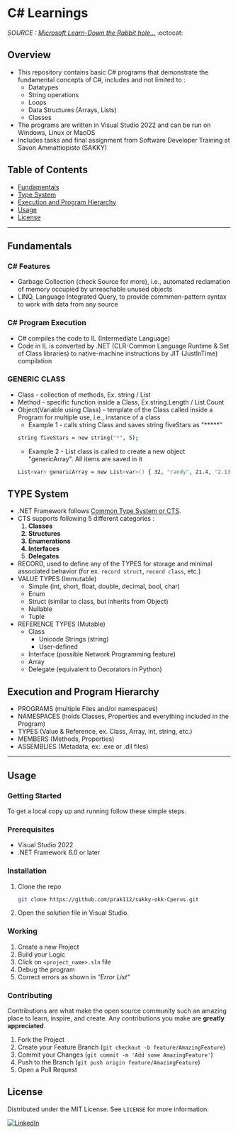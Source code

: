 # C# Learnings
*SOURCE : [Microsoft Learn-Down the Rabbit hole...](https://learn.microsoft.com/en-us/dotnet/csharp/tour-of-csharp/)* :octocat:

## Overview

- This repository contains basic C# programs that demonstrate the fundamental concepts of C#, includes and not limited to :
   - Datatypes
   - String operations
   - Loops
   - Data Structures (Arrays, Lists)
   - Classes
- The programs are written in Visual Studio 2022 and can be run on Windows, Linux or MacOS
- Includes tasks and final assignment from Software Developer Training at Savon Ammattiopisto (SAKKY)

## Table of Contents

- [Fundamentals](#fundamentals)
- [Type System](#type-system)
- [Execution and Program Hierarchy](#execution-and-program-hierarchy)
- [Usage](#usage)
- [License](#license)
-------------

## Fundamentals
### C# Features
 - Garbage Collection (check Source for more), i.e., automated reclamation of memory occupied by unreachable unused objects
 - LINQ, Language Integrated Query, to provide commmon-pattern syntax to work with data from any source

### C# Program Execution
- C# compiles the code to IL (Intermediate Language)
- Code in IL is converted by .NET (CLR-Common Language Runtime & Set of Class libraries) to native-machine instructions by JIT (JustInTime) compilation


### GENERIC CLASS

* Class - collection of methods, Ex. string / List
* Method - specific function inside a Class, Ex.string.Length / List.Count
* Object(Variable using Class) - template of the Class called inside a Program for multiple use, i.e., instance of a class
    * Example 1 - calls string Class and saves string fiveStars as "*****"
    ```sh
    string fiveStars = new string("*", 5);  
    ```
    * Example 2 - List class is called to create a new object "genericArray". All items are saved in it
    ```sh
    List<var> genericArray = new List<var>() { 32, "randy", 21.4, "2.1325", True }  
    ```    


## TYPE System

* .NET Framework follows [Common Type System or CTS](https://learn.microsoft.com/en-us/dotnet/standard/base-types/common-type-system).
* CTS supports following 5 different categories :
    1. <b>Classes
    2. Structures
    3. Enumerations
    4. Interfaces
    5. Delegates</b>
* RECORD, used to define any of the TYPES for storage and minimal associated behavior (for ex. `record struct`, `record class`, etc.)
* VALUE TYPES (Immutable)
    * Simple (int, short, float, double, decimal, bool, char)
    * Enum
    * Struct (similar to class, but inherits from Object)
    * Nullable
    * Tuple
* REFERENCE TYPES (Mutable)
    * Class
        * Unicode Strings (string)
        * User-defined
    * Interface (possible Network Programming feature)
    * Array
    * Delegate (equivalent to Decorators in Python)


## Execution and Program Hierarchy

* PROGRAMS (multiple Files and/or namespaces)
* NAMESPACES (holds Classes, Properties and everything included in the Program)
* TYPES (Value & Reference, ex. Class, Array, int, string, etc.)
* MEMBERS (Methods, Properties)
* ASSEMBLIES (Metadata, ex: .exe or .dll files)


------------
## Usage

### Getting Started
To get a local copy up and running follow these simple steps.

### Prerequisites
- Visual Studio 2022
- .NET Framework 6.0 or later


### Installation
1. Clone the repo
   ```sh
   git clone https://github.com/prak112/sakky-okk-Cperus.git
   ```
2. Open the solution file in Visual Studio.

### Working
1. Create a new Project
2. Build your Logic
3. Click on ```<project_name>.sln``` file
4. Debug the program
5. Correct errors as shown in *"Error List"*

### Contributing
Contributions are what make the open source community such an amazing place to learn, inspire, and create. Any contributions you make are **greatly appreciated**.

1. Fork the Project
2. Create your Feature Branch (`git checkout -b feature/AmazingFeature`)
3. Commit your Changes (`git commit -m 'Add some AmazingFeature'`)
4. Push to the Branch (`git push origin feature/AmazingFeature`)
5. Open a Pull Request

## License
Distributed under the MIT License. See `LICENSE` for more information.

[![LinkedIn][linkedin-shield]][linkedin-url]

<!-- MARKDOWN LINKS & IMAGES -->
<!-- https://www.markdownguide.org/basic-syntax/#reference-style-links -->

[!contributors-shield]: https://img.shields.io/github/contributors/othneildrew/Best-README-Template.svg?style=for-the-badge
[contributors-url]: https://github.com/othneildrew/Best-README-Template/graphs/contributors
[forks-shield]: https://img.shields.io/github/forks/othneildrew/Best-README-Template.svg?style=for-the-badge
[forks-url]: https://github.com/othneildrew/Best-README-Template/network/members
[stars-shield]: https://img.shields.io/github/stars/othneildrew/Best-README-Template.svg?style=for-the-badge
[stars-url]: https://github.com/othneildrew/Best-README-Template/stargazers
[issues-shield]: https://img.shields.io/github/issues/othneildrew/Best-README-Template.svg?style=for-the-badge
[issues-url]: https://github.com/othneildrew/Best-README-Template/issues

[license-shield]: https://img.shields.io/github/license/prak112/Best-README-Template.svg?style=for-the-badge
[license-url]: https://choosealicense.com/licenses/mit/
[linkedin-shield]: https://img.shields.io/badge/-LinkedIn-black.svg?style=for-the-badge&logo=linkedin&colorB=555
[linkedin-url]: https://www.linkedin.com/in/prakirth-govardhanam-3a185156/
[product-screenshot]: images/screenshot.png
